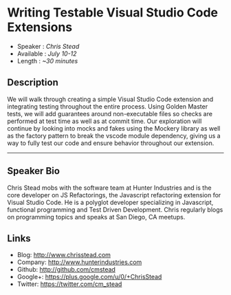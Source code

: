 Writing Testable Visual Studio Code Extensions
==============================================

* Speaker   : *Chris Stead*
* Available : *July 10-12* 
* Length    : *~30 minutes*

Description
-----------

We will walk through creating a simple Visual Studio Code extension and integrating testing throughout the entire
process. Using Golden Master tests, we will add guarantees around non-executable files so checks are performed at test time
as well as at commit time. Our exploration will continue by looking into mocks and fakes using the Mockery library as well
as the factory pattern to break the vscode module dependency, giving us a way to fully test our code and ensure behavior throughout
our extension.

---------------

Speaker Bio
-----------

Chris Stead mobs with the software team at Hunter Industries and is the core developer on JS Refactorings, the Javascript
refactoring extension for Visual Studio Code. He is a polyglot developer specializing in Javascript, functional programming
and Test Driven Development. Chris regularly blogs on programming topics and speaks at San Diego, CA meetups.

Links
-----

* Blog: http://www.chrisstead.com
* Company: http://www.hunterindustries.com
* Github: http://github.com/cmstead
* Google+: https://plus.google.com/u/0/+ChrisStead
* Twitter: https://twitter.com/cm_stead
